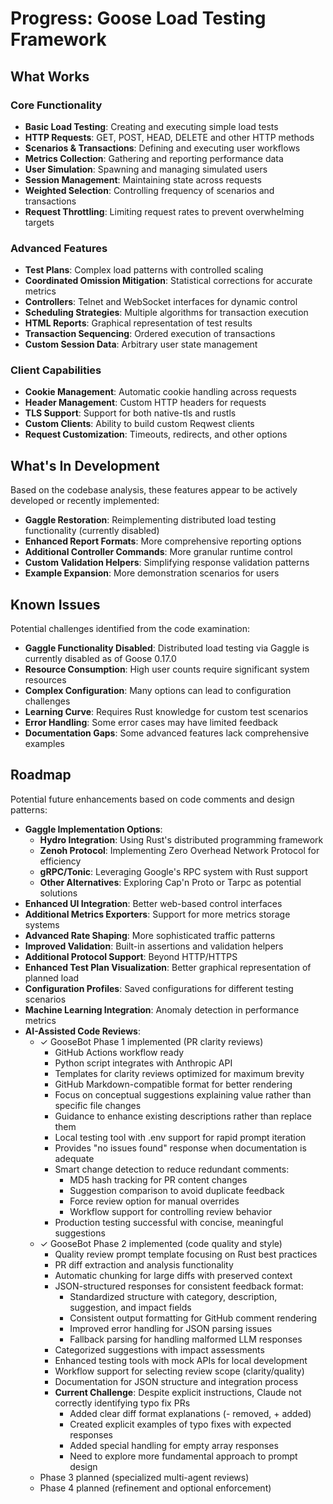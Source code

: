 # Progress: Goose Load Testing Framework

## What Works

### Core Functionality
- **Basic Load Testing**: Creating and executing simple load tests
- **HTTP Requests**: GET, POST, HEAD, DELETE and other HTTP methods
- **Scenarios & Transactions**: Defining and executing user workflows
- **Metrics Collection**: Gathering and reporting performance data
- **User Simulation**: Spawning and managing simulated users
- **Session Management**: Maintaining state across requests
- **Weighted Selection**: Controlling frequency of scenarios and transactions
- **Request Throttling**: Limiting request rates to prevent overwhelming targets

### Advanced Features
- **Test Plans**: Complex load patterns with controlled scaling
- **Coordinated Omission Mitigation**: Statistical corrections for accurate metrics
- **Controllers**: Telnet and WebSocket interfaces for dynamic control
- **Scheduling Strategies**: Multiple algorithms for transaction execution
- **HTML Reports**: Graphical representation of test results
- **Transaction Sequencing**: Ordered execution of transactions
- **Custom Session Data**: Arbitrary user state management

### Client Capabilities
- **Cookie Management**: Automatic cookie handling across requests
- **Header Management**: Custom HTTP headers for requests
- **TLS Support**: Support for both native-tls and rustls
- **Custom Clients**: Ability to build custom Reqwest clients
- **Request Customization**: Timeouts, redirects, and other options

## What's In Development

Based on the codebase analysis, these features appear to be actively developed or recently implemented:

- **Gaggle Restoration**: Reimplementing distributed load testing functionality (currently disabled)
- **Enhanced Report Formats**: More comprehensive reporting options
- **Additional Controller Commands**: More granular runtime control
- **Custom Validation Helpers**: Simplifying response validation patterns
- **Example Expansion**: More demonstration scenarios for users

## Known Issues

Potential challenges identified from the code examination:

- **Gaggle Functionality Disabled**: Distributed load testing via Gaggle is currently disabled as of Goose 0.17.0
- **Resource Consumption**: High user counts require significant system resources
- **Complex Configuration**: Many options can lead to configuration challenges
- **Learning Curve**: Requires Rust knowledge for custom test scenarios
- **Error Handling**: Some error cases may have limited feedback
- **Documentation Gaps**: Some advanced features lack comprehensive examples

## Roadmap

Potential future enhancements based on code comments and design patterns:

- **Gaggle Implementation Options**:
  - **Hydro Integration**: Using Rust's distributed programming framework
  - **Zenoh Protocol**: Implementing Zero Overhead Network Protocol for efficiency
  - **gRPC/Tonic**: Leveraging Google's RPC system with Rust support
  - **Other Alternatives**: Exploring Cap'n Proto or Tarpc as potential solutions
- **Enhanced UI Integration**: Better web-based control interfaces
- **Additional Metrics Exporters**: Support for more metrics storage systems
- **Advanced Rate Shaping**: More sophisticated traffic patterns
- **Improved Validation**: Built-in assertions and validation helpers
- **Additional Protocol Support**: Beyond HTTP/HTTPS
- **Enhanced Test Plan Visualization**: Better graphical representation of planned load
- **Configuration Profiles**: Saved configurations for different testing scenarios
- **Machine Learning Integration**: Anomaly detection in performance metrics
- **AI-Assisted Code Reviews**: 
  - ✓ GooseBot Phase 1 implemented (PR clarity reviews)
    - GitHub Actions workflow ready
    - Python script integrates with Anthropic API
    - Templates for clarity reviews optimized for maximum brevity
    - GitHub Markdown-compatible format for better rendering
    - Focus on conceptual suggestions explaining value rather than specific file changes
    - Guidance to enhance existing descriptions rather than replace them
    - Local testing tool with .env support for rapid prompt iteration
    - Provides "no issues found" response when documentation is adequate
    - Smart change detection to reduce redundant comments:
      - MD5 hash tracking for PR content changes
      - Suggestion comparison to avoid duplicate feedback
      - Force review option for manual overrides
      - Workflow support for controlling review behavior
    - Production testing successful with concise, meaningful suggestions
  - ✓ GooseBot Phase 2 implemented (code quality and style)
    - Quality review prompt template focusing on Rust best practices
    - PR diff extraction and analysis functionality
    - Automatic chunking for large diffs with preserved context
    - JSON-structured responses for consistent feedback format:
      - Standardized structure with category, description, suggestion, and impact fields
      - Consistent output formatting for GitHub comment rendering
      - Improved error handling for JSON parsing issues
      - Fallback parsing for handling malformed LLM responses
    - Categorized suggestions with impact assessments
    - Enhanced testing tools with mock APIs for local development
    - Workflow support for selecting review scope (clarity/quality)
    - Documentation for JSON structure and integration process
    - **Current Challenge**: Despite explicit instructions, Claude not correctly identifying typo fix PRs
      - Added clear diff format explanations (- removed, + added)
      - Created explicit examples of typo fixes with expected responses
      - Added special handling for empty array responses
      - Need to explore more fundamental approach to prompt design
  - Phase 3 planned (specialized multi-agent reviews)
  - Phase 4 planned (refinement and optional enforcement)
